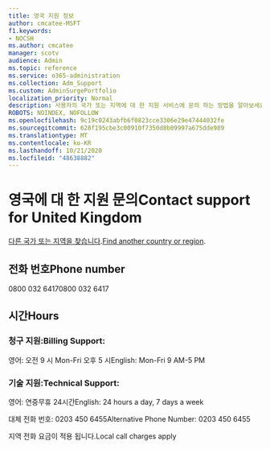 ```yaml
---
title: 영국 지원 정보
author: cmcatee-MSFT
f1.keywords:
- NOCSH
ms.author: cmcatee
manager: scotv
audience: Admin
ms.topic: reference
ms.service: o365-administration
ms.collection: Adm_Support
ms.custom: AdminSurgePortfolio
localization_priority: Normal
description: 사용자의 국가 또는 지역에 대 한 지원 서비스에 문의 하는 방법을 알아보세요.
ROBOTS: NOINDEX, NOFOLLOW
ms.openlocfilehash: 9c19c0243abfb6f0823cce3306e29e47444032fe
ms.sourcegitcommit: 628f195cbe3c00910f7350d8b09997a675dde989
ms.translationtype: MT
ms.contentlocale: ko-KR
ms.lasthandoff: 10/21/2020
ms.locfileid: "48638882"
---
```

# <a name="contact-support-for-united-kingdom"></a><span data-ttu-id="d3728-103">영국에 대 한 지원 문의</span><span class="sxs-lookup"><span data-stu-id="d3728-103">Contact support for United Kingdom</span></span>

<span data-ttu-id="d3728-104">[다른 국가 또는 지역을 찾습니다](../contact-support-for-business-products.md).</span><span class="sxs-lookup"><span data-stu-id="d3728-104">[Find another country or region](../contact-support-for-business-products.md).</span></span>

## <a name="phone-number"></a><span data-ttu-id="d3728-105">전화 번호</span><span class="sxs-lookup"><span data-stu-id="d3728-105">Phone number</span></span>
<span data-ttu-id="d3728-106">0800 032 6417</span><span class="sxs-lookup"><span data-stu-id="d3728-106">0800 032 6417</span></span>

## <a name="hours"></a><span data-ttu-id="d3728-107">시간</span><span class="sxs-lookup"><span data-stu-id="d3728-107">Hours</span></span>
### <a name="billing-support"></a><span data-ttu-id="d3728-108">청구 지원:</span><span class="sxs-lookup"><span data-stu-id="d3728-108">Billing Support:</span></span>

<span data-ttu-id="d3728-109">영어: 오전 9 시 Mon-Fri 오후 5 시</span><span class="sxs-lookup"><span data-stu-id="d3728-109">English: Mon-Fri 9 AM-5 PM</span></span>

### <a name="technical-support"></a><span data-ttu-id="d3728-110">기술 지원:</span><span class="sxs-lookup"><span data-stu-id="d3728-110">Technical Support:</span></span>

<span data-ttu-id="d3728-111">영어: 연중무휴 24시간</span><span class="sxs-lookup"><span data-stu-id="d3728-111">English: 24 hours a day, 7 days a week</span></span>

<span data-ttu-id="d3728-112">대체 전화 번호: 0203 450 6455</span><span class="sxs-lookup"><span data-stu-id="d3728-112">Alternative Phone Number: 0203 450 6455</span></span>

<span data-ttu-id="d3728-113">지역 전화 요금이 적용 됩니다.</span><span class="sxs-lookup"><span data-stu-id="d3728-113">Local call charges apply</span></span>
